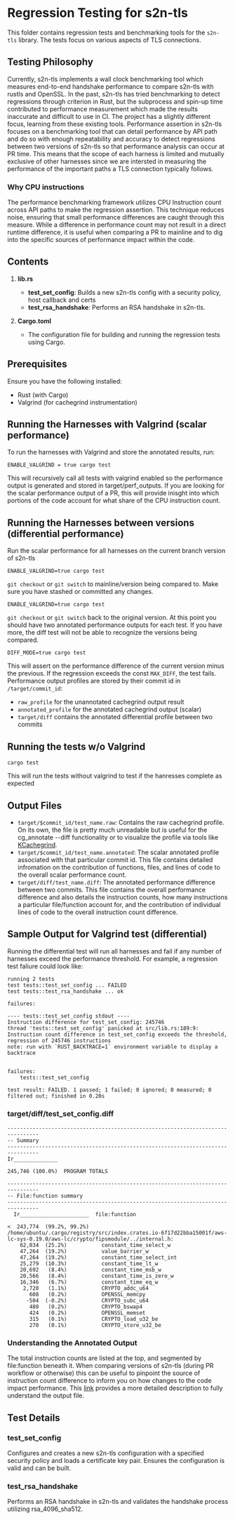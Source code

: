 # Regression Testing for s2n-tls

This folder contains regression tests and benchmarking tools for the `s2n-tls` library. The tests focus on various aspects of TLS connections. 


## Testing Philosophy

Currently, s2n-tls implements a wall clock benchmarking tool which measures end-to-end handshake performance to compare s2n-tls with rustls and OpenSSL. In the past, s2n-tls has tried benchmarking to detect regressions through criterion in Rust, but the subprocess and spin-up time contributed to performance measurement which made the results inaccurate and difficult to use in CI. The project has a slightly different focus, learning from these existing tools. Performance assertion in s2n-tls focuses on a benchmarking tool that can detail performance by API path and do so with enough repeatability and accuracy to detect regressions between two versions of s2n-tls so that performance analysis can occur at PR time. This means that the scope of each harness is limited and mutually exclusive of other harnesses since we are intersted in measuring the performance of the important paths a TLS connection typically follows. 

### Why CPU instructions
The performance benchmarking framework utilizes CPU Instruction count across API paths to make the regression assertion. This technique reduces noise, ensuring that small performance differences are caught through this measure. While a difference in performance count may not result in a direct runtime difference, it is useful when comparing a PR to mainline and to dig into the specific sources of performance impact within the code. 

## Contents

1. **lib.rs**
   - **test_set_config**: Builds a new s2n-tls config with a security policy, host callback and certs
   - **test_rsa_handshake**: Performs an RSA handshake in s2n-tls.

2. **Cargo.toml**
   - The configuration file for building and running the regression tests using Cargo.


## Prerequisites

Ensure you have the following installed:
- Rust (with Cargo)
- Valgrind (for cachegrind instrumentation)

## Running the Harnesses with Valgrind (scalar performance)
To run the harnesses with Valgrind and store the annotated results, run:

```
ENABLE_VALGRIND = true cargo test
```

This will recursively call all tests with valgrind enabled so the performance output is generated and stored in target/perf_outputs. If you are looking for the scalar performance output of a PR, this will provide inisght into which portions of the code account for what share of the CPU instruction count.

## Running the Harnesses between versions (differential performance)
Run the scalar performance for all harnesses on the current branch version of s2n-tls
```
ENABLE_VALGRIND=true cargo test
```
`git checkout` or `git switch` to mainline/version being compared to. Make sure you have stashed or committed any changes.
```
ENABLE_VALGRIND=true cargo test
```
`git checkout` or `git switch` back to the original version. At this point you should have two annotated performance outputs for each test. If you have more, the diff test will not be able to recognize the versions being compared.
```
DIFF_MODE=true cargo test
```
This will assert on the performance difference of the current version minus the previous. If the regression exceeds the const `MAX_DIFF`, the test fails. Performance output profiles are stored by their commit id in `/target/commit_id`:
- `raw_profile` for the unannotated cachegrind output result
- `annotated_profile` for the annotated cachegrind output (scalar)
- `target/diff` contains the annotated differential profile between two commits

## Running the tests w/o Valgrind

```
cargo test
```

This will run the tests without valgrind to test if the hanresses complete as expected

## Output Files
- `target/$commit_id/test_name.raw`: Contains the raw cachegrind profile. On its own, the file is pretty much unreadable but is useful for the cg_annotate --diff functionality or to visualize the profile via tools like [KCachegrind](https://kcachegrind.github.io/html/Home.html).
- `target/$commit_id/test_name.annotated`: The scalar annotated profile associated with that particular commit id. This file contains detailed infromation on the contribution of functions, files, and lines of code to the overall scalar performance count.
- `target/diff/test_name.diff`: The annotated performance difference between two commits. This file contains the overall performance difference and also details the instruction counts, how many instructions a particular file/function account for, and the contribution of individual lines of code to the overall instruction count difference.

## Sample Output for Valgrind test (differential)

Running the differential test will run all harnesses and fail if any number of harnesses exceed the performance threshold. For example, a regression test faliure could look like:
```
running 2 tests
test tests::test_set_config ... FAILED
test tests::test_rsa_handshake ... ok

failures:

---- tests::test_set_config stdout ----
Instruction difference for test_set_config: 245746
thread 'tests::test_set_config' panicked at src/lib.rs:189:9:
Instruction count difference in test_set_config exceeds the threshold, regression of 245746 instructions
note: run with `RUST_BACKTRACE=1` environment variable to display a backtrace


failures:
    tests::test_set_config

test result: FAILED. 1 passed; 1 failed; 0 ignored; 0 measured; 0 filtered out; finished in 0.20s
```

### target/diff/test_set_config.diff

```
--------------------------------------------------------------------------------
-- Summary
--------------------------------------------------------------------------------
Ir______________ 

245,746 (100.0%)  PROGRAM TOTALS

--------------------------------------------------------------------------------
-- File:function summary
--------------------------------------------------------------------------------
  Ir______________________  file:function

<  243,774  (99.2%, 99.2%)  /home/ubuntu/.cargo/registry/src/index.crates.io-6f17d22bba15001f/aws-lc-sys-0.19.0/aws-lc/crypto/fipsmodule/../internal.h:
    62,034  (25.2%)           constant_time_select_w
    47,264  (19.2%)           value_barrier_w
    47,264  (19.2%)           constant_time_select_int
    25,279  (10.3%)           constant_time_lt_w
    20,692   (8.4%)           constant_time_msb_w
    20,566   (8.4%)           constant_time_is_zero_w
    16,346   (6.7%)           constant_time_eq_w
     2,720   (1.1%)           CRYPTO_addc_u64
       608   (0.2%)           OPENSSL_memcpy
      -504  (-0.2%)           CRYPTO_subc_u64
       480   (0.2%)           CRYPTO_bswap4
       424   (0.2%)           OPENSSL_memset
       315   (0.1%)           CRYPTO_load_u32_be
       270   (0.1%)           CRYPTO_store_u32_be
```

### Understanding the Annotated Output
The total instruction counts are listed at the top, and segmented by file:function beneath it. When comparing versions of s2n-tls (during PR workflow or otherwise) this can be useful to pinpoint the source of instruction count difference to inform you on how changes to the code impact performance. This [link](https://valgrind.org/docs/manual/cg-manual.html#cg-manual.running-cg_annotate:~:text=Information%20Source%20Code%20Documentation%20Contact%20How%20to%20Help%20Gallery,5.2.3.%C2%A0Running%20cg_annotate,-Before%20using%20cg_annotate) provides a more detailed description to fully understand the output file. 

## Test Details

### test_set_config

Configures and creates a new s2n-tls configuration with a specified security policy and loads a certificate key pair. Ensures the configuration is valid and can be built.

### test_rsa_handshake

Performs an RSA handshake in s2n-tls and validates the handshake process utilizing rsa_4096_sha512.
